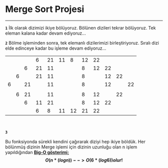# Merge Sort Projesi
---

**``` 1 ```** İlk olarak  dizimizi ikiye bölüyoruz. Bölünen dizileri tekrar bölüyoruz. Tek eleman kalana kadar devam ediyoruz...<br>

**``` 2 ```** Bölme işleminden sonra, tek elemanlı dizilerimizi birleştiriyoruz. Sıralı dizi elde edinceye kadar bu işleme devam ediyoruz...<br>


|  |  |  |  |  |  |  |  |  |  |  |  | 
|- |- |- |- |- |- |- |- |- |- |- |- |
|  |  |  |6|21|11|8|12|22|  |  |  |
|  |  |6|21|11|  |  |8 |12|22|  |  |
|  |6| |21|11|  |  |8 |  |12|22|  |
|6|  |21|  |11|  |  |8 |  |12|  |22|
|  |  |  |  |  |  |  |  |  |  |  |  |
|  |6|21|  |11|  |  |8 |12  | |22|  |
|  |  |6|11|21|  |  |8 |12|22|  |  |
|  |  |  |6|8|11|12|21|22|  |  |  |
<br>

**``` 3 ```**

Bu fonksiyonda sürekli kendini çağırarak diziyi hep ikiye böldük. Her bölünmüş dizinin Merge işlemi için dizinin uzunluğu olan n işlem yapıldığından <b><u>Big-O gösterimi;</u><b><br>
$$ O(n*(logn)) --> O(6*(log6)) olur! $$